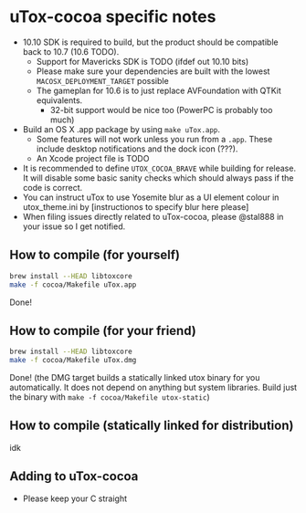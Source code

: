 # uTox-cocoa specific notes

* 10.10 SDK is required to build, but the product should be
  compatible back to 10.7 (10.6 TODO).
  * Support for Mavericks SDK is TODO (ifdef out 10.10 bits)
  * Please make sure your dependencies are built with the lowest
    `MACOSX_DEPLOYMENT_TARGET` possible
  * The gameplan for 10.6 is to just replace AVFoundation with QTKit
    equivalents.
    * 32-bit support would be nice too (PowerPC is probably too much)
* Build an OS X .app package by using `make uTox.app`.
  * Some features will not work unless you run from a `.app`. These
    include desktop notifications and the dock icon (???).
  * An Xcode project file is TODO
* It is recommended to define `UTOX_COCOA_BRAVE` while building for
  release. It will disable some basic sanity checks which should
  always pass if the code is correct.
* You can instruct uTox to use Yosemite blur as a UI element colour
  in utox_theme.ini by [instructionos to specify blur here please]
* When filing issues directly related to uTox-cocoa, please @stal888 in
  your issue so I get notified.

## How to compile (for yourself)

```bash
brew install --HEAD libtoxcore
make -f cocoa/Makefile uTox.app
```

Done!

## How to compile (for your friend)

```bash
brew install --HEAD libtoxcore
make -f cocoa/Makefile uTox.dmg
```

Done! (the DMG target builds a statically linked utox binary 
for you automatically. It does not depend on anything but system
libraries. Build just the binary with `make -f cocoa/Makefile utox-static`)

## How to compile (statically linked for distribution)

idk

## Adding to uTox-cocoa

* Please keep your C straight